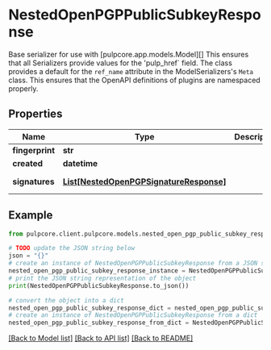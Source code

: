 # NestedOpenPGPPublicSubkeyResponse

Base serializer for use with [pulpcore.app.models.Model][]  This ensures that all Serializers provide values for the 'pulp_href` field.  The class provides a default for the ``ref_name`` attribute in the ModelSerializers's ``Meta`` class. This ensures that the OpenAPI definitions of plugins are namespaced properly.

## Properties

Name | Type | Description | Notes
------------ | ------------- | ------------- | -------------
**fingerprint** | **str** |  | 
**created** | **datetime** |  | 
**signatures** | [**List[NestedOpenPGPSignatureResponse]**](NestedOpenPGPSignatureResponse.md) |  | [optional] [readonly] 

## Example

```python
from pulpcore.client.pulpcore.models.nested_open_pgp_public_subkey_response import NestedOpenPGPPublicSubkeyResponse

# TODO update the JSON string below
json = "{}"
# create an instance of NestedOpenPGPPublicSubkeyResponse from a JSON string
nested_open_pgp_public_subkey_response_instance = NestedOpenPGPPublicSubkeyResponse.from_json(json)
# print the JSON string representation of the object
print(NestedOpenPGPPublicSubkeyResponse.to_json())

# convert the object into a dict
nested_open_pgp_public_subkey_response_dict = nested_open_pgp_public_subkey_response_instance.to_dict()
# create an instance of NestedOpenPGPPublicSubkeyResponse from a dict
nested_open_pgp_public_subkey_response_from_dict = NestedOpenPGPPublicSubkeyResponse.from_dict(nested_open_pgp_public_subkey_response_dict)
```
[[Back to Model list]](../README.md#documentation-for-models) [[Back to API list]](../README.md#documentation-for-api-endpoints) [[Back to README]](../README.md)


